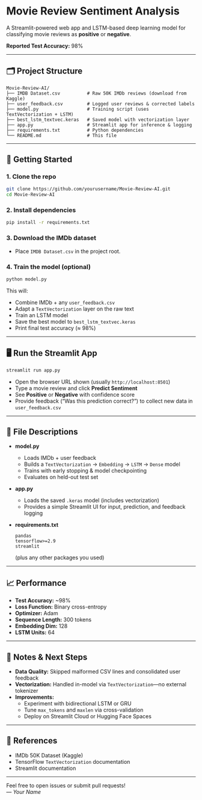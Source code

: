 # Movie Review Sentiment Analysis

A Streamlit-powered web app and LSTM-based deep learning model for classifying movie reviews as **positive** or **negative**.

**Reported Test Accuracy:** 98%

---

## 🗂️ Project Structure

```
Movie-Review-AI/
├── IMDB Dataset.csv          # Raw 50K IMDb reviews (download from Kaggle)
├── user_feedback.csv         # Logged user reviews & corrected labels
├── model.py                  # Training script (uses TextVectorization + LSTM)
├── best_lstm_textvec.keras   # Saved model with vectorization layer
├── app.py                    # Streamlit app for inference & logging
├── requirements.txt          # Python dependencies
└── README.md                 # This file
```

---

## 🚀 Getting Started

### 1. Clone the repo
```bash
git clone https://github.com/yourusername/Movie-Review-AI.git
cd Movie-Review-AI
```

### 2. Install dependencies
```bash
pip install -r requirements.txt
```

### 3. Download the IMDb dataset  
- Place `IMDB Dataset.csv` in the project root.

### 4. Train the model (optional)
```bash
python model.py
```
This will:
- Combine IMDb + any `user_feedback.csv`
- Adapt a `TextVectorization` layer on the raw text
- Train an LSTM model
- Save the best model to `best_lstm_textvec.keras`
- Print final test accuracy (≈ 98%)

---

## 🖥️ Run the Streamlit App

```bash
streamlit run app.py
```

- Open the browser URL shown (usually `http://localhost:8501`)
- Type a movie review and click **Predict Sentiment**
- See **Positive** or **Negative** with confidence score
- Provide feedback (“Was this prediction correct?”) to collect new data in `user_feedback.csv`

---

## 🔧 File Descriptions

- **model.py**  
  - Loads IMDb + user feedback  
  - Builds a `TextVectorization` → `Embedding` → `LSTM` → `Dense` model  
  - Trains with early stopping & model checkpointing  
  - Evaluates on held-out test set  

- **app.py**  
  - Loads the saved `.keras` model (includes vectorization)  
  - Provides a simple Streamlit UI for input, prediction, and feedback logging  

- **requirements.txt**  
  ```
  pandas
  tensorflow>=2.9
  streamlit
  ```
  (plus any other packages you used)

---

## 📈 Performance

- **Test Accuracy:** ~98%  
- **Loss Function:** Binary cross-entropy  
- **Optimizer:** Adam  
- **Sequence Length:** 300 tokens  
- **Embedding Dim:** 128  
- **LSTM Units:** 64  

---

## 📝 Notes & Next Steps

- **Data Quality:** Skipped malformed CSV lines and consolidated user feedback  
- **Vectorization:** Handled in-model via `TextVectorization`—no external tokenizer  
- **Improvements:**  
  - Experiment with bidirectional LSTM or GRU  
  - Tune `max_tokens` and `maxlen` via cross-validation  
  - Deploy on Streamlit Cloud or Hugging Face Spaces

---

## 📖 References

- IMDb 50K Dataset (Kaggle)  
- TensorFlow `TextVectorization` documentation  
- Streamlit documentation  

---

Feel free to open issues or submit pull requests!  
— _Your Name_
